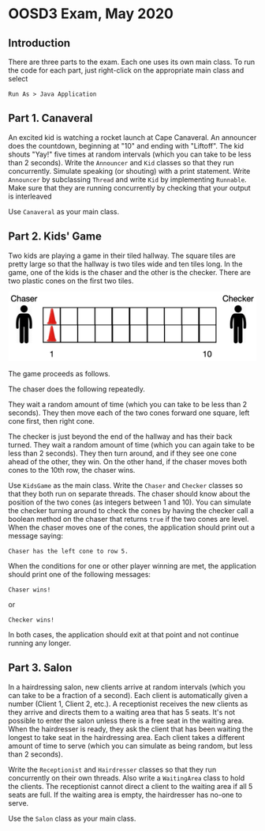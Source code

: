 # OOSD3 Exam, May 2020

## Introduction

There are three parts to the exam. Each one uses its own main class. To run the
code for each part, just right-click on the appropriate main class and select

```
Run As > Java Application
```

## Part 1. Canaveral

An excited kid is watching a rocket launch at Cape Canaveral. An announcer does
the countdown, beginning at "10" and ending with "Liftoff". The kid shouts
"Yay!" five times at random intervals (which you can take to be less than 2
seconds). Write the `Announcer` and `Kid` classes so that they run concurrently.
Simulate speaking (or shouting) with a print statement. Write `Announcer` by
subclassing `Thread` and write `Kid` by implementing `Runnable`. Make sure that
they are running concurrently by checking that your output is interleaved

Use `Canaveral` as your main class.


## Part 2. Kids' Game

Two kids are playing a game in their tiled hallway. The square tiles are pretty
large so that the hallway is two tiles wide and ten tiles long. In the game, one
of the kids is the chaser and the other is the checker. There are two plastic
cones on the first two tiles.

![hallway](hallway.png)

The game proceeds as follows.

The chaser does the following repeatedly.

They wait a random amount of time (which you can take to be less than 2
seconds). They then move each of the two cones forward one square, left cone
first, then right cone.

The checker is just beyond the end of the hallway and has their back turned.
They wait a random amount of time (which you can again take to be less than 2
seconds). They then turn around, and if they see one cone ahead of the other,
they win. On the other hand, if the chaser moves both cones to the 10th row,
the chaser wins.

Use `KidsGame` as the main class. Write the `Chaser` and `Checker` classes so
that they both run on separate threads. The chaser should know about the
position of the two cones (as integers between 1 and 10). You can simulate the
checker turning around to check the cones by having the checker call a boolean
method on the chaser that returns `true` if the two cones are level. When the
chaser moves one of the cones, the application should print out a message
saying:

```
Chaser has the left cone to row 5.
```

When the conditions for one or other player winning are met, the application
should print one of the following messages:

```
Chaser wins!
```

or

```
Checker wins!
```

In both cases, the application should exit at that point and not continue
running any longer.

## Part 3. Salon

In a hairdressing salon, new clients arrive at random intervals (which you can
take to be a fraction of a second). Each client is automatically given a number
(Client 1, Client 2, etc.). A receptionist receives the new clients as they
arrive and directs them to a waiting area that has 5 seats. It's not possible to
enter the salon unless there is a free seat in the waiting area. When the
hairdresser is ready, they ask the client that has been waiting the longest to
take seat in the hairdressing area. Each client takes a different amount of time
to serve (which you can simulate as being random, but less than 2 seconds).

Write the `Receptionist` and `Hairdresser` classes so that they run concurrently
on their own threads. Also write a `WaitingArea` class to hold the clients. The
receptionist cannot direct a client to the waiting area if all 5 seats are full.
If the waiting area is empty, the hairdresser has no-one to serve.

Use the `Salon` class as your main class.
